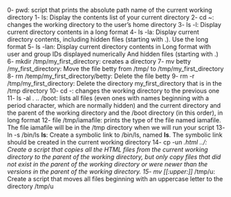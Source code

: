 0- pwd: script that prints the absolute path name of the current working directory
1- ls: Display the contents list of your current directory
2- cd ~: changes the working directory to the user’s home directory
3- ls -l: Display current directory contents in a long format
4- ls -la: Display current directory contents, including hidden files (starting with .). Use the long format
5- ls -lan: Display current directory contents in Long format with user and group IDs displayed numerically And hidden files (starting with .)
6- mkdir /tmp/my_first_directory: creates a directory
7- mv betty /my_first_directory: Move the file betty from /tmp/ to /tmp/my_first_directory
8- rm /temp/my_first_directory/betty: Delete the file betty
9- rm -r /tmp/my_first_directory: Delete the directory my_first_directory that is in the /tmp directory
10- cd -: changes the working directory to the previous one
11- ls -al . .. /boot: lists all files (even ones with names beginning with a period character, which are normally hidden) and the current directory and the parent of the working directory and the /boot directory (in this order), in long format
12- file /tmp/iamafile: prints the type of the file named iamafile. The file iamafile will be in the /tmp directory when we will run your script
13- ln -s /bin/ls __ls__: Create a symbolic link to /bin/ls, named __ls__. The symbolic link should be created in the current working directory
14- cp -un *.html ../: Create a script that copies all the HTML files from the current working directory to the parent of the working directory, but only copy files that did not exist in the parent of the working directory or were newer than the versions in the parent of the working directory.
15- mv [[:upper:]]* /tmp/u: Create a script that moves all files beginning with an uppercase letter to the directory /tmp/u

